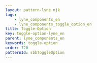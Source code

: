 ```yaml
---
layout: pattern-lyne.njk
tags: 
    - lyne_components_en
    - lyne_components_toggle_option_en
title: Toggle-Option
key: toggle-option-lyne_en
parent: lyne_components_en
keywords: toggle-option
order: 720
patternId: sbbToggleOption
---
```

